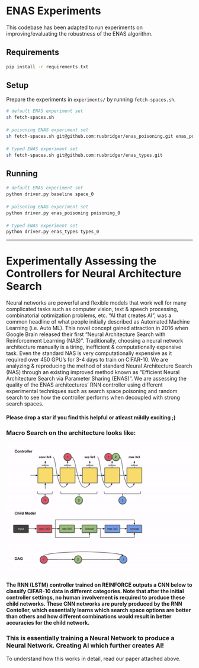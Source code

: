 # ENAS Experiments

This codebase has been adapted to run experiments on improving/evaluating the robustness of the ENAS algorithm.

## Requirements

```sh
pip install -r requirements.txt
```

## Setup

Prepare the experiments in `experiments/` by running `fetch-spaces.sh`.

```sh
# default ENAS experiment set
sh fetch-spaces.sh

# poisoning ENAS experiment set
sh fetch-spaces.sh git@github.com:rusbridger/enas_poisoning.git enas_poisoning.git

# typed ENAS experiment set
sh fetch-spaces.sh git@github.com:rusbridger/enas_types.git
```

## Running

```sh
# default ENAS experiment set
python driver.py baseline space_0

# poisoning ENAS experiment set
python driver.py enas_poisoning poisoning_0

# typed ENAS experiment set
python driver.py enas_types types_0
```

---

# Experimentally Assessing the Controllers for Neural Architecture Search

Neural networks are powerful and flexible models that work well for many complicated tasks such as computer vision, text & speech processing, combinatorial optimization problems, etc. “AI that creates AI”, was a common headline of what people initially described as Automated Machine Learning (i.e. Auto ML). This novel concept gained attraction in 2016 when Google Brain released their first “Neural Architecture Search with Reinforcement Learning (NAS)”. Traditionally, choosing a neural network architecture manually is a tiring, inefficient & computationally expensive task. Even the standard NAS is very computationally expensive as it required over 450 GPU’s for 3-4 days to train on CIFAR-10. We are analyzing & reproducing the method of standard Neural Architecture Search (NAS) through an existing improved method known as “Efficient Neural Architecture Search via Parameter Sharing (ENAS)”. We are assessing the quality of the ENAS architectures’ RNN controller using different experimental techniques such as search space poisoning and random search to see how the controller performs when decoupled with strong search spaces.

#### Please drop a star if you find this helpful or atleast mildly exciting ;)

### Macro Search on the architecture looks like:

<p align="center">
  <img src="GIFS/MacroSearch.gif" alt="animated" />
</p>

#### The RNN (LSTM) controller trained on REINFORCE outputs a CNN below to classify CIFAR-10 data in different categories. Note that after the initial controller settings, no human involvement is required to produce these child networks. These CNN networks are purely produced by the RNN Contoller, which essentially learns which search space options are better than others and how different combinations would result in better accuracies for the child network.

### This is essentially training a Neural Network to produce a Neural Network. Creating AI which further creates AI!

To understand how this works in detail, read our paper attached above.
